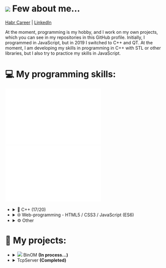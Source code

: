 # <img src="https://avatars.githubusercontent.com/u/46775300?s=460&u=ae361bd4209da1cb9305bde21b81edd2b60f7a24&v=4" height="45px"> Few about me...

[Habr Career](https://career.habr.com/gbytegear) | [LinkedIn](https://www.linkedin.com/in/gbytegear/)

At the moment, programming is my hobby, and I work on my own projects, which you can see in my repositories in this GitHub profile. Initially, I programmed in JavaScript, but in 2019 I switched to C++ and QT. At the moment, I am developing my skills in programming in C++ with STL or other libraries, but I also try to practice my skills in JavaScript.

# 💻 My programming skills:
<p float="left">
<img src="https://github.com/gbytegear/github-stats/blob/master/generated/overview.svg" height="180"/>
<img src="https://github.com/gbytegear/github-stats/blob/master/generated/languages.svg" height="180"/>
</p>

<ul>
<li><details>
<summary>🤖 C++ (17/20)</summary>

* 🛠️ **Tools**:
  * **Compiler**:
    * GCC
    * Clang
    * MinGw
  * **Build system**:
    * Make
    * QMake
  * **Debugger**:
    * GDB
* ✔️ **Studied/Applied in practice**:
  * **Basics**:
    * OOP
      * Basics:
        * Encapsulation
        * Polymorphism
        * Inheritance
          * Inheritance polymorphism
      * RAII
      * Methods/Operators overload
    * Templates (metaprogramming)
      * Type traits
  * **STL**:
    * Containers
      * Iterators
    * Smart pointers
    * Functional
    * Filesystem
    * Multithreading
      * Mutual exclusion
      * Generic mutex management
      * Condition variables
  * **System-dependent libraries (C)**:
    * Berkeley sockets (POSIX / WinSock2)
      * IP
        * TCP
        * UDP
      * IPC (POSIX)
  * **Frameworks**:
    * Qt 5
      * Qt Quick
      * QNetwork
      * QSql (SQLite)
* 📖 **In studying process**:
  * C++20
  * STL/Algorithm
  * Libraries/Libseccomp (Linux specific)
  * Processes (Windows / POSIX)
* 📋 **ToDo**:
  * Build system/CMake
  * Frameworks/Boost
  * Libraries/Ncurses 
    * Libraries/PDcurses (Windows)
  * Libraries/OpenGL
    * Libraries/OpenGL ES
  * Libraries/Vulkan (Maybe)
  * Libraries/SDL
  * Libraries/[Dear ImGui](https://github.com/ocornut/imgui?ysclid=l7nyhpo84h170635067)
  * etc...
</details></li>
<li><details>
<summary>🌐 Web-programming - HTML5 / CSS3 / JavaScript (ES6)</summary>
 
  * Promises (async / await)
  * WebSql
  * HTML5 Canvas
  * Node.js
    * Koa
    * MongoDB
    * Redis
    * OAuth 2.0
    * Passport
</details></li>
<li><details>
<summary>⚙️ Other</summary>

  * 🔌Git (CLI)
  * 🐧**Linux**:
    * Distributions:
      * Cent OS
      * KDE Neon
      * Linux Mint **(Current)**
    * Command shell:
      * Bash
      * Fish **(Current)**
</details></li>
</ul>

# 💼 My projects:
<ul>
<li><details>
<summary><img src="https://gbytegear.github.io/BinOM/src/img/BinOM.ico" height="20"> BinOM <b>(In process...)</b></summary>
<b>BinOM</b>(<i><b>Bin</b>ary <b>O</b>bject <b>M</b>odel</i>) - library for working with a hierarchical data format for general purposes.
<h3> Basic goals:</h3>
<ul>
<li>Development of a generic data format for building structures of any complexity</li>
<li>Ensuring the most optimal read and data processing speed</li>
<li>Development of tools for the most convenient work with data</li>
</ul>
<h3> Links:</h3>
<ul>
<li><a href="https://gbytegear.github.io/BinOM/"><img src="https://gbytegear.github.io/BinOM/src/img/BinOM.ico" height="20"> Site</a></li>
<li><a href="https://github.com/gbytegear/BinOM"><img src="https://github.githubassets.com/pinned-octocat.svg" height="20"> GitHub repository</a></li>
<li><a href="https://notabug.org/ByteGear/BinOM"><img src="https://notabug.org/img/favicon.png" height="20"> NotABug repository</a></li>
</ul>
</details></li>
<li><details>
<summary>TcpServer <b>(Completed)</b></summary>
<b>TcpServer</b> - Simple Crossplatform Multi-threading TCP/IP Server for exchanging binary data packages
<h3> Links:</h3>
<ul>
<li><a href="https://github.com/gbytegear/TcpServer"><img src="https://github.githubassets.com/pinned-octocat.svg" height="20"> Repository</a></li>
<li><a href="https://notabug.org/ByteGear/TcpServer"><img src="https://notabug.org/img/favicon.png" height="20"> NotABug repository</a></li>
</ul>
</details></li>
</ul>
